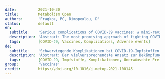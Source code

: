 ```yaml
---
date:          2021-10-30
title:         Metabolism Open
authors:       'Fragkou, PC, Dimopoulou, D'
status:        default
en:
  subtitle:    'Serious complications of COVID-19 vaccines: A mini-review'
  description: 'Abstract: Τhe most promising approach of fighting COVID-19 and restraining the course of this pandemic is indisputably the universal vaccination of the population with safe and effective vaccines. However, besides the common and usually mild side effects of the authorized vaccines, some rare, major adverse reactions are increasingly being reported worldwide during the post marketing surveillance phase of vaccines’ circulation, such as anaphylaxis, vaccine-induced thrombotic thrombocytopenia, myopericarditis and Guillain-Barré syndrome. Despite rare cases with complications from COVID-19 vaccines, the net benefit-risk ratio shows a clearly favorable balance towards COVID-19 vaccination for all age and sex groups. Vaccine adverse events should be identified early and monitored closely. As many aspects of these adverse effects remain still obscure for the medical community and the relevant stakeholders, it is also highly important to be promptly reported. Nonetheless, these complications should not constitute a reason to change the vaccine policy and further studies are needed to alleviate concerns and reluctance to COVID-19 vaccinations.'
  tags:        [COVID-19, Vaccines, Complications, Adverse events]
de:
  subtitle:    'Schwerwiegende Komplikationen bei COVID-19-Impfstoffen: Eine Mini-Review'
  description: 'Abstract: Der vielversprechendste Ansatz zur Bekämpfung von COVID-19 und zur Eindämmung des Verlaufs dieser Pandemie ist unbestreitbar die allgemeine Impfung der Bevölkerung mit sicheren und wirksamen Impfstoffen. Neben den häufigen und in der Regel leichten Nebenwirkungen der zugelassenen Impfstoffe werden jedoch in der Überwachungsphase nach dem Inverkehrbringen der Impfstoffe weltweit zunehmend einige seltene, schwerwiegende Nebenwirkungen gemeldet, wie Anaphylaxie, impfstoffinduzierte thrombotische Thrombozytopenie, Myoperikarditis und Guillain-Barré-Syndrom. Trotz seltener Fälle von Komplikationen durch COVID-19-Impfstoffe zeigt das Netto-Nutzen-Risiko-Verhältnis für alle Alters- und Geschlechtsgruppen ein eindeutig günstiges Verhältnis zugunsten der COVID-19-Impfung. Unerwünschte Wirkungen des Impfstoffs sollten frühzeitig erkannt und genau überwacht werden. Da viele Aspekte dieser unerwünschten Wirkungen für die medizinische Fachwelt und die betroffenen Interessengruppen immer noch unklar sind, ist es auch sehr wichtig, dass sie unverzüglich gemeldet werden. Dennoch sollten diese Komplikationen kein Grund sein, die Impfstoffpolitik zu ändern, und es sind weitere Studien erforderlich, um Bedenken und Vorbehalte gegenüber COVID-19-Impfungen zu zerstreuen.' 
  tags:        [COVID-19, Impfstoffe, Komplikationen, Unerwünschte Ereignisse]
group:         'Vaccines'
credit:        https://doi.org/10.1016/j.metop.2021.100145
---
```

